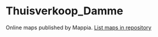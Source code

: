 # Thuisverkoop_Damme
Online maps published by Mappia. [List maps in repository](https://maps.csr.ufmg.br/calculator/?map=&amp;queryid=152&amp;listRepository=Repository&amp;storeurl=https://github.com/HiDu66/Thuisverkoop_Damme/)

